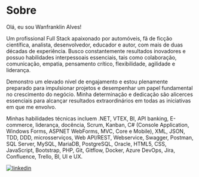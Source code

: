 
# Sobre

Olá, eu sou Wanfranklin Alves!

Um profissional Full Stack apaixonado por automóveis, fã de ficção científica, analista, desenvolvedor, educador e autor, com mais de duas décadas de experiência. Busco constantemente resultados inovadores e possuo habilidades interpessoais essenciais, tais como colaboração, comunicação, empatia, pensamento crítico, flexibilidade, agilidade e liderança.

Demonstro um elevado nível de engajamento e estou plenamente preparado para impulsionar projetos e desempenhar um papel fundamental no crescimento do negócio. Minha determinação e dedicação são alicerces essenciais para alcançar resultados extraordinários em todas as iniciativas em que me envolvo.

Minhas habilidades técnicas incluem .NET, VTEX, BI, API banking, E-commerce, liderança, docência, Scrum, Kanban, C# (Console Application, Windows Forms, ASPNET WebForms, MVC, Core e Mobile), XML, JSON, TDD, DDD, microsserviços, Web API/REST, Webservice, Swagger, Postman, SQL Server, MySQL, MariaDB, PostgreSQL, Oracle, HTML5, CSS, JavaScript, Bootstrap, PHP, Git, Gitflow, Docker, Azure DevOps, Jira, Confluence, Trello, BI, UI e UX.

[![linkedin](https://img.shields.io/badge/linkedin-0A66C2?style=for-the-badge&logo=linkedin&logoColor=white)](https://www.linkedin.com/in/wanfranklin/)
